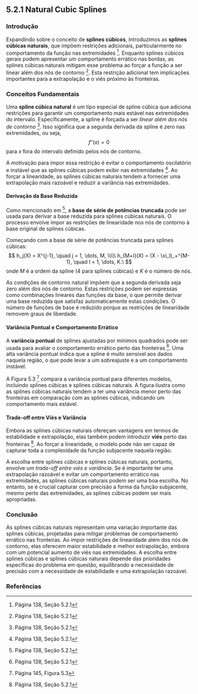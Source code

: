 ## 5.2.1 Natural Cubic Splines

### Introdução
Expandindo sobre o conceito de **splines cúbicos**, introduzimos as **splines cúbicas naturais**, que impõem restrições adicionais, particularmente no comportamento da função nas extremidades [^1]. Enquanto splines cúbicos gerais podem apresentar um comportamento errático nas bordas, as splines cúbicas naturais mitigam esse problema ao forçar a função a ser linear além dos nós de contorno [^1]. Esta restrição adicional tem implicações importantes para a extrapolação e o viés próximo às fronteiras.

### Conceitos Fundamentais
Uma **spline cúbica natural** é um tipo especial de spline cúbica que adiciona restrições para garantir um comportamento mais estável nas extremidades do intervalo. Especificamente, a spline é forçada a ser *linear além dos nós de contorno* [^1]. Isso significa que a segunda derivada da spline é zero nas extremidades, ou seja, $$f''(x) = 0$$ para $x$ fora do intervalo definido pelos nós de contorno.

A motivação para impor essa restrição é evitar o comportamento oscilatório e instável que as splines cúbicas podem exibir nas extremidades [^1]. Ao forçar a linearidade, as splines cúbicas naturais tendem a fornecer uma extrapolação mais razoável e reduzir a variância nas extremidades.

#### Derivação da Base Reduzida
Como mencionado em [^1], a **base de série de potências truncada** pode ser usada para derivar a base reduzida para splines cúbicas naturais. O processo envolve impor as restrições de linearidade nos nós de contorno à base original de splines cúbicas.

Começando com a base de série de potências truncada para splines cúbicas:
$$ h_j(X) = X^{j-1}, \quad j = 1, \dots, M, \\\\\ h_{M+l}(X) = (X - \xi_l)_+^{M-1}, \quad l = 1, \dots, K.\ $$
onde $M$ é a ordem da spline (4 para splines cúbicas) e $K$ é o número de nós.

As condições de contorno natural impõem que a segunda derivada seja zero além dos nós de contorno. Estas restrições podem ser expressas como combinações lineares das funções da base, o que permite derivar uma base reduzida que satisfaz automaticamente estas condições. O número de funções de base é reduzido porque as restrições de linearidade removem graus de liberdade.

#### Variância Pontual e Comportamento Errático
A **variância pontual** de splines ajustadas por mínimos quadrados pode ser usada para avaliar o comportamento errático perto das fronteiras [^1]. Uma alta variância pontual indica que a spline é muito sensível aos dados naquela região, o que pode levar a um sobreajuste e a um comportamento instável.

A Figura 5.3 [^7] compara a variância pontual para diferentes modelos, incluindo splines cúbicas e splines cúbicas naturais. A figura ilustra como as splines cúbicas naturais tendem a ter uma variância menor perto das fronteiras em comparação com as splines cúbicas, indicando um comportamento mais estável.

#### Trade-off entre Viés e Variância
Embora as splines cúbicas naturais ofereçam vantagens em termos de estabilidade e extrapolação, elas também podem introduzir **viés** perto das fronteiras [^1]. Ao forçar a linearidade, o modelo pode não ser capaz de capturar toda a complexidade da função subjacente naquela região.

A escolha entre splines cúbicas e splines cúbicas naturais, portanto, envolve um *trade-off entre viés e variância*. Se é importante ter uma extrapolação razoável e evitar um comportamento errático nas extremidades, as splines cúbicas naturais podem ser uma boa escolha. No entanto, se é crucial capturar com precisão a forma da função subjacente, mesmo perto das extremidades, as splines cúbicas podem ser mais apropriadas.

### Conclusão
As splines cúbicas naturais representam uma variação importante das splines cúbicas, projetadas para mitigar problemas de comportamento errático nas fronteiras. Ao impor restrições de linearidade além dos nós de contorno, elas oferecem maior estabilidade e melhor extrapolação, embora com um potencial aumento de viés nas extremidades. A escolha entre splines cúbicas e splines cúbicas naturais depende das prioridades específicas do problema em questão, equilibrando a necessidade de precisão com a necessidade de estabilidade e uma extrapolação razoável.

### Referências
[^1]: Página 138, Seção 5.2.1
[^7]: Página 145, Figura 5.3
<!-- END -->